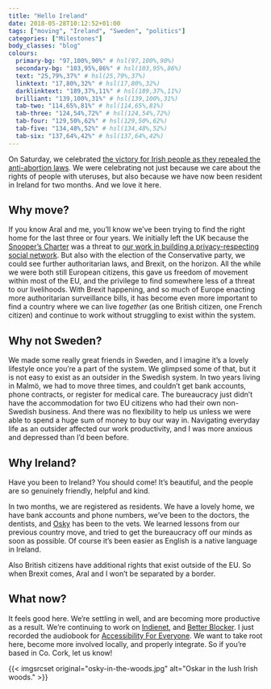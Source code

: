 ```yaml
---
title: "Hello Ireland"
date: 2018-05-28T10:12:52+01:00
tags: ["moving", "Ireland", "Sweden", "politics"]
categories: ["Milestones"]
body_classes: "blog"
colours:
  primary-bg: "97,100%,90%" # hsl(97,100%,90%)
  secondary-bg: "103,95%,86%" # hsl(103,95%,86%)
  text: "25,79%,37%" # hsl(25,79%,37%)
  linktext: "17,80%,32%" # hsl(17,80%,32%)
  darklinktext: "189,37%,11%" # hsl(189,37%,11%)
  brilliant: "139,100%,31%" # hsl(139,100%,31%)
  tab-two: "114,65%,81%" # hsl(114,65%,81%)
  tab-three: "124,54%,72%" # hsl(124,54%,72%)
  tab-four: "129,50%,62%" # hsl(129,50%,62%)
  tab-five: "134,48%,52%" # hsl(134,48%,52%)
  tab-six: "137,64%,42%" # hsl(137,64%,42%)
---
```


On Saturday, we celebrated [the victory for Irish people as they repealed the anti-abortion laws](https://www.irishtimes.com/news/politics/abortion-referendum). We were celebrating not just because we care about the rights of people with uteruses, but also because we have now been resident in Ireland for two months. And we love it here.

## Why move?

If you know Aral and me, you’ll know we’ve been trying to find the right home for the last three or four years. We initially left the UK because the [Snooper’s Charter](https://www.theguardian.com/world/2016/nov/29/snoopers-charter-bill-becomes-law-extending-uk-state-surveillance) was a threat to [our work in building a privacy-respecting social network](https://ind.ie/heartbeat). But also with the election of the Conservative party, we could see further authoritarian laws, and Brexit, on the horizon. All the while we were both still European citizens, this gave us freedom of movement within most of the EU, and the privilege to find somewhere less of a threat to our livelihoods. With Brexit happening, and so much of Europe enacting more authoritarian surveillance bills, it has become even more important to find a country where we can live *together* (as one British citizen, one French citizen) and continue to work without struggling to exist within the system.

## Why not Sweden?

We made some really great friends in Sweden, and I imagine it’s a lovely lifestyle once you’re a part of the system. We glimpsed some of that, but it is not easy to exist as an outsider in the Swedish system. In two years living in Malmö, we had to move three times, and couldn’t get bank accounts, phone contracts, or register for medical care. The bureaucracy just didn’t have the accommodation for two EU citizens who had their own non-Swedish business. And there was no flexibility to help us unless we were able to spend a huge sum of money to buy our way in. Navigating everyday life as an outsider affected our work productivity, and I was more anxious and depressed than I’d been before.

## Why Ireland?

Have you been to Ireland? You should come! It’s beautiful, and the people are so genuinely friendly, helpful and kind.

In two months, we are registered as residents. We have a lovely home, we have bank accounts and phone numbers, we’ve been to the doctors, the dentists, and [Osky](https://twitter.com/gigapup) has been to the vets. We learned lessons from our previous country move, and tried to get the bureaucracy off our minds as soon as possible. Of course it’s been easier as English is a native language in Ireland.

Also British citizens have additional rights that exist outside of the EU. So when Brexit comes, Aral and I won’t be separated by a border.

## What now?

It feels good here. We’re settling in well, and are becoming more productive as a result. We’re continuing to work on [Indienet](https://indienet.info), and [Better Blocker](https://better.fyi). I just recorded the audiobook for [Accessibility For Everyone](/accessibility-for-everyone). We want to take root here, become more involved locally, and properly integrate. So if you’re based in Co. Cork, let us know!

{{< imgsrcset original="osky-in-the-woods.jpg" alt="Oskar in the lush Irish woods." >}}